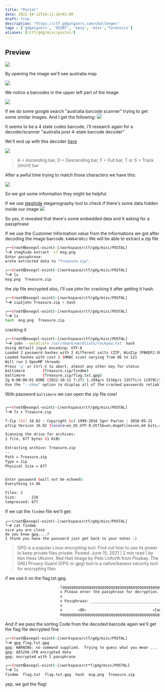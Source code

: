 ```yaml
---
title: "Postal"
date: 2022-10-12T14:11:16+01:00
draft: true
description: "https://ctf.gdgalgiers.com/challenges"
tags : ['gdgalgiers', 'OSINT', 'easy', 'misc','forensics']
aliases: [/ctf/gdg/misc/postal/]
---
```

## Preview

![](https://github.com/0xWerz/CTF-writeups/blob/main/GDG-Algiers-2022/misc/postal/img/pre.png?raw=true)


By opening the image we'll see australia map 

![](https://github.com/0xWerz/CTF-writeups/blob/main/GDG-Algiers-2022/misc/postal/img/img.png?raw=true)

We notice a barcodes in the upper left part of the image

![](https://github.com/0xWerz/CTF-writeups/blob/main/GDG-Algiers-2022/misc/postal/img/barc.png?raw=true)


If we do some google search "australia barcode scanner"
trying to get some similar images. And I get the following:
![](https://github.com/0xWerz/CTF-writeups/blob/main/GDG-Algiers-2022/misc/postal/img/se1.png?raw=true)

It seems to be a 4 state codes barcode, I'll research again for a decoder/scanner "australia post 4-state barcode decoder"


We'll end up with this decoder [here](http://bobcodes.weebly.com/auspost.html) 

![](https://github.com/0xWerz/CTF-writeups/blob/main/GDG-Algiers-2022/misc/postal/img/dec.png?raw=true)
> A = Ascending bar, D = Descending bar, F = Full bar, T or S = Track (short) bar

After a awful time trying to match those characters we have this:

![](https://github.com/0xWerz/CTF-writeups/blob/main/GDG-Algiers-2022/misc/postal/img/decoded.png?raw=true)


So we got some information they might be helpful

If we use [steghide](https://steghide.sourceforge.net/) steganography tool to check if there's some data hidden inside our image 
![](https://github.com/0xWerz/CTF-writeups/blob/main/GDG-Algiers-2022/misc/postal/img/rev_embeded_data.png?raw=true)

So yes, it revealed that there's some embedded data and It asking for a passphrase 

If we use the Customer Information value from the informations we got after decoding the image barcode. `K4N64r00zz` We will be able to extract a zip file
```bash
┌──(root㉿exegol-osint)-[/workspace/ctf/gdg/misc/POSTAL]
└─# steghide extract -sf msg.png
Enter passphrase:
wrote extracted data to "Treasure.zip".

┌──(root㉿exegol-osint)-[/workspace/ctf/gdg/misc/POSTAL]
└─# ls
msg.png  Treasure.zip
```

the zip file encrypted also, I'll use john for cracking it after getting it hash.

```bash
┌──(root㉿exegol-osint)-[/workspace/ctf/gdg/misc/POSTAL]
└─# zip2john Treasure.zip > hash

┌──(root㉿exegol-osint)-[/workspace/ctf/gdg/misc/POSTAL]
└─# ls
hash  msg.png  Treasure.zip
```
cracking it 
```bash
┌──(root㉿exegol-osint)-[/workspace/ctf/gdg/misc/POSTAL]
└─# john --wordlist='/usr/share/wordlists/rockyou.txt' hash 
Using default input encoding: UTF-8
Loaded 2 password hashes with 2 different salts (ZIP, WinZip [PBKDF2-SHA1 256/256 AVX2 8x])
Loaded hashes with cost 1 (HMAC size) varying from 86 to 121
Will run 2 OpenMP threads
Press 'q' or Ctrl-C to abort, almost any other key for status
baltimore        (Treasure.zip/findme)     
baltimore        (Treasure.zip/flag.txt.gpg)     
2g 0:00:00:01 DONE (2022-10-12 7:27) 1.104g/s 5216p/s 13577c/s 11979C/s total90..hawkeye
Use the "--show" option to display all of the cracked passwords reliably
```

With password `baltimore` we can open the zip file now!

```bash

┌──(root㉿exegol-osint)-[/workspace/ctf/gdg/misc/POSTAL]
└─# 7z x Treasure.zip

7-Zip [64] 16.02 : Copyright (c) 1999-2016 Igor Pavlov : 2016-05-21
p7zip Version 16.02 (locale=en_US.UTF-8,Utf16=on,HugeFiles=on,64 bits,4 CPUs AMD Ryzen 5 3400G with Radeon Vega Graphics     (810F81),ASM,AES-NI)

Scanning the drive for archives:
1 file, 677 bytes (1 KiB)

Extracting archive: Treasure.zip
--
Path = Treasure.zip
Type = zip
Physical Size = 677


Enter password (will not be echoed):
Everything is Ok

Files: 2
Size:       218
Compressed: 677
```

If we cat the `findme` file we'll get:

```
┌──(root㉿exegol-osint)-[/workspace/ctf/gdg/misc/POSTAL]
└─# cat findme
nice you are close
do you know gpg....?
I think you have the password just get back to your notes :)
```
> GPG is a popular Linux encrypting tool. Find out how to use its power to keep private files private. Posted: June 15, 2021 | 2 min read | by Ken Hess (Alumni, Red Hat) Image by Pete Linforth from Pixabay. The GNU Privacy Guard (GPG or gpg) tool is a native/baseos security tool for encrypting files

if we use it on the flag.txt.gpg. 

```bash
                         lqqqqqqqqqqqqqqqqqqqqqqqqqqqqqqqqqqqqqqqqqqqqqqqqqqqqqqk
                         x Please enter the passphrase for decryption.          x
                         x                                                      x
                         x Passphrase: ________________________________________ x
                         x                                                      x
                         x       <OK>                              <Cancel>     x
                         mqqqqqqqqqqqqqqqqqqqqqqqqqqqqqqqqqqqqqqqqqqqqqqqqqqqqqqj
```


And if we pass the sorting Code from the decoded barcode again we'll get the flag file decrypted fine

```bash
┌──(root㉿exegol-osint)-[/workspace/ctf/gdg/misc/POSTAL]
└─# gpg flag.txt.gpg
gpg: WARNING: no command supplied.  Trying to guess what you mean ...
gpg: AES256.CFB encrypted data
gpg: encrypted with 1 passphrase

┌──(root㉿exegol-osint)-[/workspace/ct*f/gdg/misc/POSTAL]
└─# ls
findme  flag.txt  flag.txt.gpg  hash  msg.png  Treasure.zip
```
yep, we got the flag!
